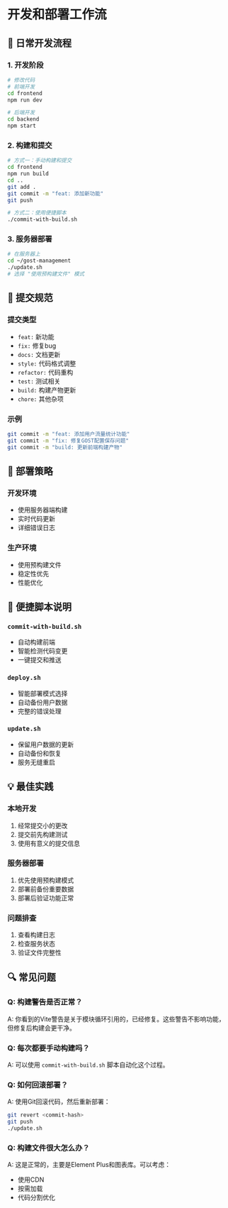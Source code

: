 # 开发和部署工作流

## 🔄 日常开发流程

### 1. 开发阶段
```bash
# 修改代码
# 前端开发
cd frontend
npm run dev

# 后端开发
cd backend
npm start
```

### 2. 构建和提交
```bash
# 方式一：手动构建和提交
cd frontend
npm run build
cd ..
git add .
git commit -m "feat: 添加新功能"
git push

# 方式二：使用便捷脚本
./commit-with-build.sh
```

### 3. 服务器部署
```bash
# 在服务器上
cd ~/gost-management
./update.sh
# 选择 "使用预构建文件" 模式
```

## 📝 提交规范

### 提交类型
- `feat:` 新功能
- `fix:` 修复bug
- `docs:` 文档更新
- `style:` 代码格式调整
- `refactor:` 代码重构
- `test:` 测试相关
- `build:` 构建产物更新
- `chore:` 其他杂项

### 示例
```bash
git commit -m "feat: 添加用户流量统计功能"
git commit -m "fix: 修复GOST配置保存问题"
git commit -m "build: 更新前端构建产物"
```

## 🚀 部署策略

### 开发环境
- 使用服务器端构建
- 实时代码更新
- 详细错误日志

### 生产环境
- 使用预构建文件
- 稳定性优先
- 性能优化

## 🔧 便捷脚本说明

### `commit-with-build.sh`
- 自动构建前端
- 智能检测代码变更
- 一键提交和推送

### `deploy.sh`
- 智能部署模式选择
- 自动备份用户数据
- 完整的错误处理

### `update.sh`
- 保留用户数据的更新
- 自动备份和恢复
- 服务无缝重启

## 💡 最佳实践

### 本地开发
1. 经常提交小的更改
2. 提交前先构建测试
3. 使用有意义的提交信息

### 服务器部署
1. 优先使用预构建模式
2. 部署前备份重要数据
3. 部署后验证功能正常

### 问题排查
1. 查看构建日志
2. 检查服务状态
3. 验证文件完整性

## 🔍 常见问题

### Q: 构建警告是否正常？
A: 你看到的Vite警告是关于模块循环引用的，已经修复。这些警告不影响功能，但修复后构建会更干净。

### Q: 每次都要手动构建吗？
A: 可以使用 `commit-with-build.sh` 脚本自动化这个过程。

### Q: 如何回滚部署？
A: 使用Git回滚代码，然后重新部署：
```bash
git revert <commit-hash>
git push
./update.sh
```

### Q: 构建文件很大怎么办？
A: 这是正常的，主要是Element Plus和图表库。可以考虑：
- 使用CDN
- 按需加载
- 代码分割优化
